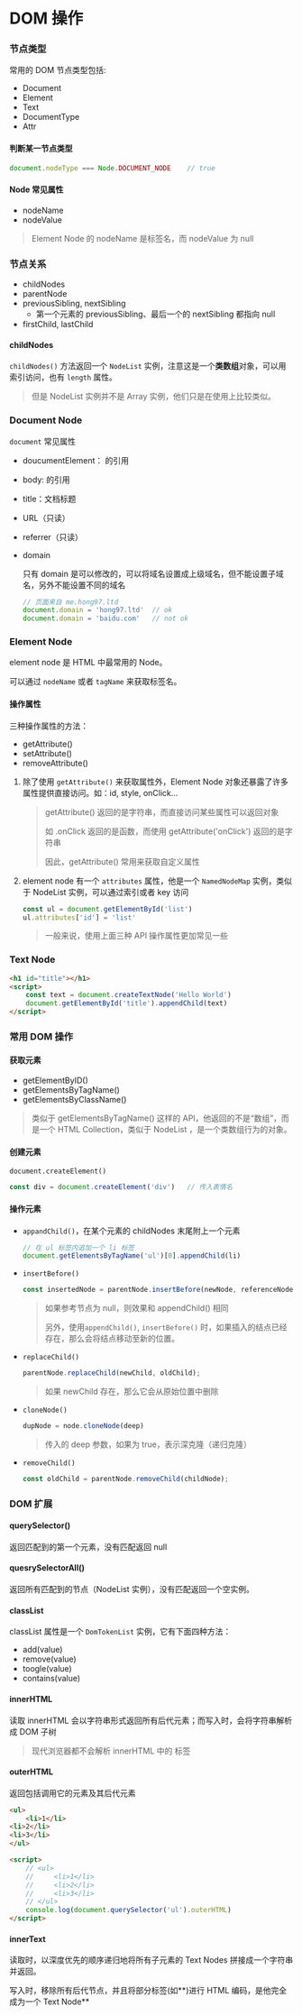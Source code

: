 # DOM 操作

### 节点类型

常用的 DOM 节点类型包括:

* Document
* Element
* Text
* DocumentType
* Attr

#### 判断某一节点类型

```js
document.nodeType === Node.DOCUMENT_NODE	// true
```

#### Node 常见属性

* nodeName
* nodeValue

> Element Node 的 nodeName 是标签名，而 nodeValue 为 null

### 节点关系

* childNodes
* parentNode
* previousSibling, nextSibling
  * 第一个元素的 previousSibling、最后一个的 nextSibling 都指向 null
* firstChild, lastChild

#### childNodes

`childNodes()` 方法返回一个 `NodeList` 实例，注意这是一个**类数组**对象，可以用索引访问，也有 `length` 属性。

> 但是 NodeList 实例并不是 Array 实例，他们只是在使用上比较类似。

### Document Node

`document` 常见属性

* doucumentElement： 的引用
* body: 的引用
* title：文档标题
* URL（只读）
* referrer（只读）
*   domain

    只有 domain 是可以修改的，可以将域名设置成上级域名，但不能设置子域名，另外不能设置不同的域名

    ```js
    // 页面来自 me.hong97.ltd
    document.domain = 'hong97.ltd'	// ok
    document.domain = 'baidu.com'	// not ok
    ```

### Element Node

element node 是 HTML 中最常用的 Node。

可以通过 `nodeName` 或者 `tagName` 来获取标签名。

#### 操作属性

三种操作属性的方法：

* getAttribute()
* setAttribute()
* removeAttribute()

1.  除了使用 `getAttribute()` 来获取属性外，Element Node 对象还暴露了许多属性提供直接访问。如：id, style, onClick...

    > getAttribute() 返回的是字符串，而直接访问某些属性可以返回对象
    >
    > 如 .onClick 返回的是函数，而使用 getAttribute('onClick') 返回的是字符串
    >
    > 因此，getAttribute() 常用来获取自定义属性
2.  element node 有一个 `attributes` 属性，他是一个 `NamedNodeMap` 实例，类似于 NodeList 实例，可以通过索引或者 key 访问

    ```js
    const ul = document.getElementById('list')
    ul.attributes['id'] = 'list'
    ```

    > 一般来说，使用上面三种 API 操作属性更加常见一些

### Text Node

```html
<h1 id="title"></h1>
<script>
    const text = document.createTextNode('Hello World')
	document.getElementById('title').appendChild(text)
</script>
```

### 常用 DOM 操作

#### 获取元素

* getElementByID()
* getElementsByTagName()
* getElementsByClassName()

> 类似于 getElementsByTagName() 这样的 API，他返回的不是“数组”，而是一个 HTML Collection，类似于 NodeList ，是一个类数组行为的对象。

#### 创建元素

`document.createElement()`

```js
const div = document.createElement('div')	// 传入表情名
```

#### 操作元素

*   `appandChild()`，在某个元素的 childNodes 末尾附上一个元素

    ```js
    // 在 ul 标签内追加一个 li 标签
    document.getElementsByTagName('ul')[0].appendChild(li)
    ```
*   `insertBefore()`

    ```js
    const insertedNode = parentNode.insertBefore(newNode, referenceNode);
    ```

    > 如果参考节点为 null，则效果和 appendChild() 相同
    >
    > 另外，使用`appendChild()`, `insertBefore()` 时，如果插入的结点已经存在，那么会将结点移动至新的位置。
*   `replaceChild()`

    ```js
    parentNode.replaceChild(newChild, oldChild);
    ```

    > 如果 newChild 存在，那么它会从原始位置中删除
*   `cloneNode()`

    ```js
    dupNode = node.cloneNode(deep)
    ```

    > 传入的 deep 参数，如果为 true，表示深克隆（递归克隆）
*   `removeChild()`

    ```js
    const oldChild = parentNode.removeChild(childNode);
    ```

### DOM 扩展

#### querySelector()

返回匹配到的第一个元素，没有匹配返回 null

#### quesrySelectorAll()

返回所有匹配到的节点（NodeList 实例），没有匹配返回一个空实例。

#### classList

classList 属性是一个 `DomTokenList` 实例，它有下面四种方法：

* add(value)
* remove(value)
* toogle(value)
* contains(value)

#### innerHTML

读取 innerHTML 会以字符串形式返回所有后代元素；而写入时，会将字符串解析成 DOM 子树

> 现代浏览器都不会解析 innerHTML 中的 标签

#### outerHTML

返回包括调用它的元素及其后代元素

```html
<ul>
    <li>1</li>
<li>2</li>
<li>3</li>
</ul>

<script>
    // <ul>
    //     <li>1</li>
    //     <li>2</li>
    //     <li>3</li>
    // </ul>
    console.log(document.querySelector('ul').outerHTML)
</script>
```

#### innerText

读取时，以深度优先的顺序递归地将所有子元素的 Text Nodes 拼接成一个字符串并返回。

写入时，移除所有后代节点，并且将部分标签(如**)进行 HTML 编码，是他完全成为一个 Text Node**
